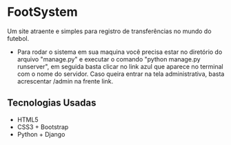 # FootSystem
Um site atraente e simples para registro de transferências no mundo do futebol.
* Para rodar o sistema em sua maquina você precisa estar no diretório do arquivo "manage.py" e executar o comando "python manage.py runserver", em seguida basta clicar no link azul que aparece no terminal com o nome do servidor. Caso queira entrar na tela administrativa, basta acrescentar /admin na frente link.

## Tecnologias Usadas
* HTML5
* CSS3 + Bootstrap
* Python + Django
